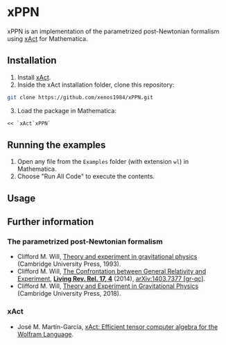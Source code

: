 # xPPN

xPPN is an implementation of the parametrized post-Newtonian formalism using [xAct] for Mathematica.

## Installation

1. Install [xAct].
2. Inside the xAct installation folder, clone this repository:
```bash
git clone https://github.com/xenos1984/xPPN.git
```
3. Load the package in Mathematica:
```mathematica
<< `xAct`xPPN`
```

## Running the examples

1. Open any file from the `Examples` folder (with extension `wl`) in Mathematica.
2. Choose "Run All Code" to execute the contents.

## Usage

## Further information

### The parametrized post-Newtonian formalism

* Clifford M. Will, [Theory and experiment in gravitational physics](http://old.inspirehep.net/record/357130) (Cambridge University Press, 1993).
* Clifford M. Will, [The Confrontation between General Relativity and Experiment](http://old.inspirehep.net/record/1287712), [**Living Rev. Rel. 17, 4**](http://doi.org/10.12942/lrr-2014-4) (2014), [arXiv:1403.7377 [gr-qc]](http://arxiv.org/abs/arXiv:1403.7377).
* Clifford M. Will, [Theory and Experiment in Gravitational Physics](http://old.inspirehep.net/record/1700339) (Cambridge University Press, 2018).

### xAct

* José M. Martín-García, [xAct: Efficient tensor computer algebra for the Wolfram Language][xAct].

[xAct]: http://www.xact.es
